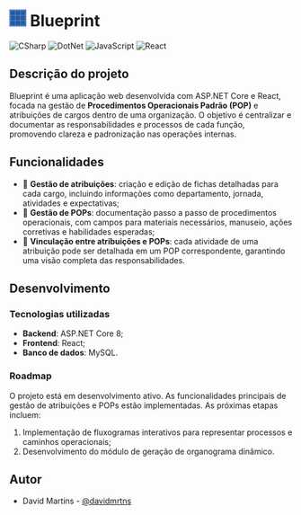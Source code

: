 # <img src="/Blueprint/ClientApp/src/imagens/blueprint-colorido.svg" width="30px"> Blueprint

![CSharp](https://img.shields.io/badge/C%23-239120?style=for-the-badge&logo=csharp&logoColor=white&style=for-the-badge)
![DotNet](https://img.shields.io/badge/.NET-512BD4?style=for-the-badge&logo=dotnet&logoColor=white&style=for-the-badge)
![JavaScript](https://img.shields.io/badge/JavaScript-323330?style=for-the-badge&logo=javascript&logoColor=F7DF1E&style=for-the-badge)
![React](https://img.shields.io/badge/React-20232A?style=for-the-badge&logo=react&logoColor=61DAFB&style=for-the-badge)

## Descrição do projeto
Blueprint é uma aplicação web desenvolvida com ASP.NET Core e React, focada na gestão de **Procedimentos Operacionais Padrão (POP)** e atribuições de cargos dentro de uma organização. O objetivo é centralizar e documentar as responsabilidades e processos de cada função, promovendo clareza e padronização nas operações internas.

## Funcionalidades
- 📄 **Gestão de atribuições**: criação e edição de fichas detalhadas para cada cargo, incluindo informações como departamento, jornada, atividades e expectativas;
- 📝 **Gestão de POPs**: documentação passo a passo de procedimentos operacionais, com campos para materiais necessários, manuseio, ações corretivas e habilidades esperadas;
- 🔗 **Vinculação entre atribuições e POPs**: cada atividade de uma atribuição pode ser detalhada em um POP correspondente, garantindo uma visão completa das responsabilidades.

## Desenvolvimento
### Tecnologias utilizadas
- **Backend**: ASP.NET Core 8;
- **Frontend**: React;
- **Banco de dados**: MySQL.

### Roadmap
O projeto está em desenvolvimento ativo. As funcionalidades principais de gestão de atribuições e POPs estão implementadas. As próximas etapas incluem:

1. Implementação de fluxogramas interativos para representar processos e caminhos operacionais;
2. Desenvolvimento do módulo de geração de organograma dinâmico.

## Autor
- David Martins - [@davidmrtns](https://github.com/davidmrtns/)
